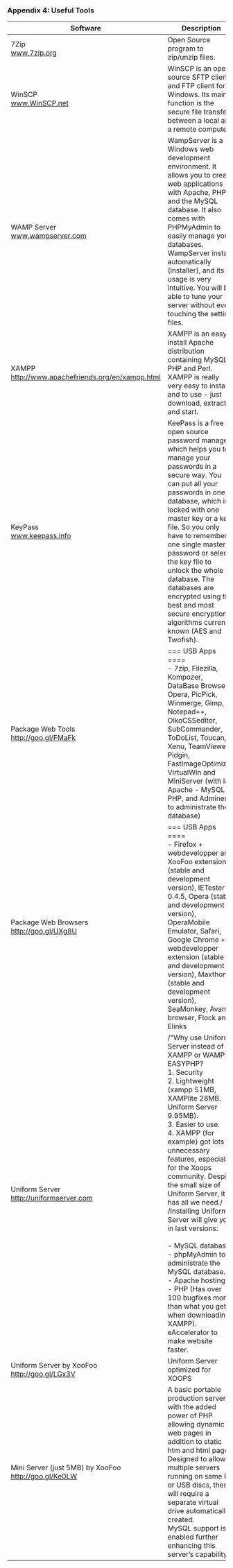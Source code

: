 ### Appendix 4: Useful Tools


|Software| 	Description|
|---|---|
|7Zip<br>www.7zip.org|Open Source program to zip/unzip files.|
|WinSCP<br>www.WinSCP.net |	WinSCP is an open source SFTP client and FTP client for Windows. Its main function is the secure file transfer between a local and a remote computer.|
|WAMP Server<br>www.wampserver.com |WampServer is a Windows web development environment. It allows you to create web applications with Apache, PHP and the MySQL database. It also comes with PHPMyAdmin to easily manage your databases. WampServer installs automatically (installer), and its usage is very intuitive. You will be able to tune your server without even touching the setting files.|
|XAMPP <br>http://www.apachefriends.org/en/xampp.html|XAMPP is an easy to install Apache distribution containing MySQL, PHP and Perl. XAMPP is really very easy to install and to use - just download, extract and start.|
|KeyPass<br>www.keepass.info |KeePass is a free open source password manager, which helps you to manage your passwords in a secure way. You can put all your passwords in one database, which is locked with one master key or a key file. So you only have to remember one single master password or select the key file to unlock the whole database. The databases are encrypted using the best and most secure encryption algorithms currently known (AES and Twofish).|
|Package Web Tools<br>http://goo.gl/FMaFk |=== USB Apps ====<br>- 7zip, Filezilla, Kompozer, DataBase Browser, Opera, PicPick, Winmerge, Gimp, Notepad++, OikoCSSeditor, SubCommander, ToDoList, Toucan, Xenu, TeamViewer, Pidgin, FastImageOptimizer, VirtualWin and MiniServer (with last Apache - MySQL - PHP, and Adminer to administrate the database)|
|Package Web Browsers<br>http://goo.gl/UXg8U |=== USB Apps ====<br>- Firefox + webdevelopper and XooFoo extensions (stable and development version), IETester 0.4.5, Opera (stable and development version), OperaMobile Emulator, Safari, Google Chrome + webdevelopper extension (stable and development version), Maxthon (stable and development version), SeaMonkey, Avant browser, Flock and Elinks|
|Uniform Server<br>http://uniformserver.com  |/"Why use Uniform Server instead of XAMPP or WAMP or EASYPHP?<br>1. Security<br>2. Lightweight (xampp 51MB, XAMPlite 28MB. Uniform Server 9.95MB).<br>3. Easier to use.<br>4. XAMPP (for example) got lots of unnecessary features, especially for the Xoops community. Despite the small size of Uniform Server, it has all we need./ /Installing Uniform Server will give you, in last versions:<br><br>- MySQL database.<br>- phpMyAdmin to administrate the MySQL database.<br>- Apache hosting.<br>- PHP (Has over 100 bugfixes more than what you get when downloading XAMPP).<br>eAccelerator to make website faster.|
|Uniform Server by XooFoo<br>http://goo.gl/LGx3V |Uniform Server optimized for XOOPS|
|Mini Server (just 5MB) by XooFoo<br>http://goo.gl/Ke0LW |A basic portable production server with the added power of PHP allowing dynamic web pages in addition to static htm and html pages.<br>Designed to allow multiple servers running on same PC or USB discs, these will require a separate virtual drive automatically created. <br>MySQL support is enabled further enhancing this server’s capability.|
	
	
	
	

 
